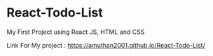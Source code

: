 # React-Todo-List
My First Project using React JS, HTML and CSS

Link For My project : 
    https://amuthan2001.github.io/React-Todo-List/
